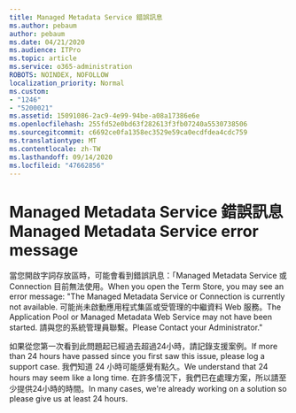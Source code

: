 ```yaml
---
title: Managed Metadata Service 錯誤訊息
ms.author: pebaum
author: pebaum
ms.date: 04/21/2020
ms.audience: ITPro
ms.topic: article
ms.service: o365-administration
ROBOTS: NOINDEX, NOFOLLOW
localization_priority: Normal
ms.custom:
- "1246"
- "5200021"
ms.assetid: 15091086-2ac9-4e99-94be-a08a17386e6e
ms.openlocfilehash: 255fd52e0bd63f282613f3fb07240a5530738506
ms.sourcegitcommit: c6692ce0fa1358ec3529e59ca0ecdfdea4cdc759
ms.translationtype: MT
ms.contentlocale: zh-TW
ms.lasthandoff: 09/14/2020
ms.locfileid: "47662856"
---
```

# <a name="managed-metadata-service-error-message"></a><span data-ttu-id="3f5b0-102">Managed Metadata Service 錯誤訊息</span><span class="sxs-lookup"><span data-stu-id="3f5b0-102">Managed Metadata Service error message</span></span>

<span data-ttu-id="3f5b0-103">當您開啟字詞存放區時，可能會看到錯誤訊息：「Managed Metadata Service 或 Connection 目前無法使用。</span><span class="sxs-lookup"><span data-stu-id="3f5b0-103">When you open the Term Store, you may see an error message: "The Managed Metadata Service or Connection is currently not available.</span></span> <span data-ttu-id="3f5b0-104">可能尚未啟動應用程式集區或受管理的中繼資料 Web 服務。</span><span class="sxs-lookup"><span data-stu-id="3f5b0-104">The Application Pool or Managed Metadata Web Service may not have been started.</span></span> <span data-ttu-id="3f5b0-105">請與您的系統管理員聯繫。</span><span class="sxs-lookup"><span data-stu-id="3f5b0-105">Please Contact your Administrator."</span></span>
  
<span data-ttu-id="3f5b0-106">如果從您第一次看到此問題起已經過去超過24小時，請記錄支援案例。</span><span class="sxs-lookup"><span data-stu-id="3f5b0-106">If more than 24 hours have passed since you first saw this issue, please log a support case.</span></span> <span data-ttu-id="3f5b0-107">我們知道 24 小時可能感覺有點久。</span><span class="sxs-lookup"><span data-stu-id="3f5b0-107">We understand that 24 hours may seem like a long time.</span></span> <span data-ttu-id="3f5b0-108">在許多情況下，我們已在處理方案，所以請至少提供24小時的時間。</span><span class="sxs-lookup"><span data-stu-id="3f5b0-108">In many cases, we're already working on a solution so please give us at least 24 hours.</span></span>
  